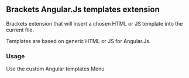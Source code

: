 ## Brackets Angular.Js templates extension

Brackets extension that will insert a chosen HTML or JS template into the current file.

Templates are based on generic HTML or JS for Angular.Js.

### Usage

Use the custom Angular templates Menu
